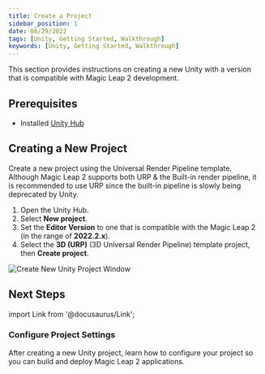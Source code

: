```yaml
---
title: Create a Project
sidebar_position: 1
date: 08/29/2022
tags: [Unity, Getting Started, Walkthrough]
keywords: [Unity, Getting Started, Walkthrough]
---
```


This section provides instructions on creating a new Unity with a version that is compatible with Magic Leap 2 development.

## Prerequisites

- Installed [Unity Hub](https://unity3d.com/get-unity/download)

## Creating a New Project

Create a new project using the Universal Render Pipeline template. Although Magic Leap 2 supports both URP & the Built-in render pipeline, it is recommended to use URP since the built-in pipeline is slowly being deprecated by Unity.

1. Open the Unity Hub.
2. Select **New project**.
3. Set the **Editor Version** to one that is compatible with the Magic Leap 2 (in the range of **2022.2.x**).
4. Select the **3D (URP)** (3D Universal Render Pipeline) template project, then **Create project**.

![Create New Unity Project Window](/img/unity/new_unity_project.png)

## Next Steps

import Link from '@docusaurus/Link';

<h3><Link to="/docs/guides/unity/getting-started/configure-unity-settings"> Configure Project Settings</Link> </h3>

After creating a new Unity project, learn how to configure your project so you can build and deploy Magic Leap 2 applications.

